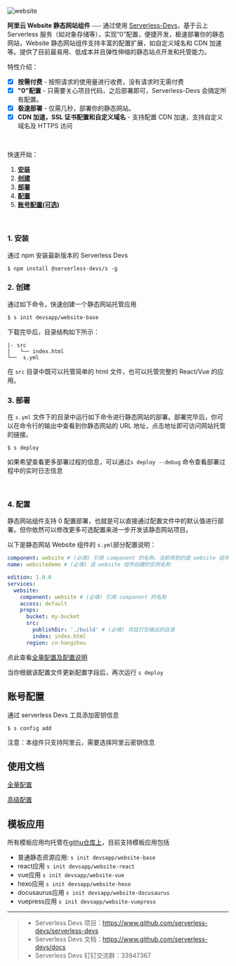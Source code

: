![website](https://img.alicdn.com/imgextra/i1/O1CN01lwhbDg1wmLier8UrL_!!6000000006350-2-tps-1810-686.png)

**阿里云 Website 静态网站组件** ⎯⎯⎯ 通过使用 [Serverless-Devs](https://github.com/devsapp)，基于云上 Serverless 服务（如对象存储等），实现“0”配置，便捷开发，极速部署你的静态网站，Website 静态网站组件支持丰富的配置扩展，如自定义域名和 CDN 加速等。提供了目前最易用、低成本并且弹性伸缩的静态站点开发和托管能力。
<br/>

特性介绍：

- [x] **按需付费** - 按照请求的使用量进行收费，没有请求时无需付费
- [x] **"0"配置** - 只需要关心项目代码，之后部署即可，Serverless-Devs 会搞定所有配置。
- [x] **极速部署** - 仅需几秒，部署你的静态网站。
- [x] **CDN 加速，SSL 证书配置和自定义域名** - 支持配置 CDN 加速，支持自定义域名及 HTTPS 访问

<br/>

快速开始：

1. [**安装**](#1-安装)
2. [**创建**](#2-创建)
3. [**部署**](#3-部署)
4. [**配置**](#4-配置)
5. [**账号配置(可选)**](<#账号配置(可选)>)

&nbsp;

### 1. 安装

通过 npm 安装最新版本的 Serverless Devs

```
$ npm install @serverless-devs/s -g
```

### 2. 创建

通过如下命令，快速创建一个静态网站托管应用

```bash
$ s init devsapp/website-base
```

下载完毕后，目录结构如下所示：

```
|- src
|   └── index.html
└──  s.yml
```

在 `src` 目录中既可以托管简单的 html 文件，也可以托管完整的 React/Vue 的应用。

### 3. 部署

在 `s.yml` 文件下的目录中运行如下命令进行静态网站的部署。部署完毕后，你可以在命令行的输出中查看到你静态网站的 URL 地址，点击地址即可访问网站托管的链接。

```
$ s deploy
```

如果希望查看更多部署过程的信息，可以通过`s deploy --debug` 命令查看部署过程中的实时日志信息

<br/>

### 4. 配置

静态网站组件支持 0 配置部署，也就是可以直接通过配置文件中的默认值进行部署。但你依然可以修改更多可选配置来进一步开发该静态网站项目。

以下是静态网站 Website 组件的 `s.yml`部分配置说明：

```yml
component: website # (必填) 引用 component 的名称，当前用到的是 website 组件
name: websitedemo # (必填) 该 website 组件创建的实例名称

edition: 1.0.0
services:
  website:
    component: website # (必填) 引用 component 的名称
    access: default
    props:
      bucket: my-bucket
      src:
        publishDir: './build' # (必填) 项目打包输出的目录
        index: index.html
      region: cn-hangzhou
```

点此查看[全量配置及配置说明](https://github.com/devsapp/website/blob/master/docs/config.md)

当你根据该配置文件更新配置字段后，再次运行 `s deploy`

## 账号配置

通过 serverless Devs 工具添加密钥信息

```
$ s config add
```

注意：本组件只支持阿里云，需要选择阿里云密钥信息

## 使用文档

[全量配置](https://github.com/devsapp/website/tree/master/docs/config.md)

[高级配置](https://github.com/devsapp/website/tree/master/docs/advance.md)

## 模板应用
所有模板应用均托管在[githu仓库上](https://github.com/devsapp/website-example)，目前支持模板应用包括
- 普通静态资源应用: `s init devsapp/website-base`
- react应用 `s init devsapp/website-react`
- vue应用 `s init devsapp/website-vue`
- hexo应用 `s init devsapp/website-hexo`
- docusaurus应用 `s init devsapp/website-docusaurus`
- vuepress应用 `s init devsapp/website-vuepress`

-----
> - Serverless Devs 项目：https://www.github.com/serverless-devs/serverless-devs   
> - Serverless Devs 文档：https://www.github.com/serverless-devs/docs   
> - Serverless Devs 钉钉交流群：33947367    
